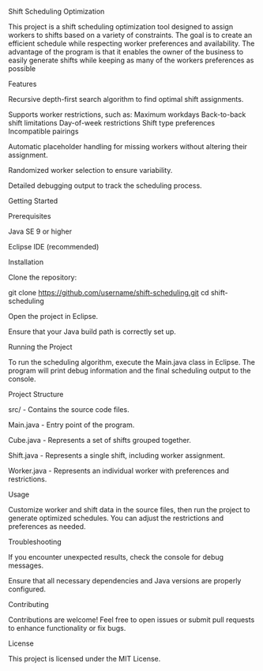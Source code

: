 Shift Scheduling Optimization

This project is a shift scheduling optimization tool designed to assign workers to shifts based on a variety of constraints. The goal is to create an efficient schedule while respecting worker preferences and availability. The advantage of the program is that it enables the owner of the business to easily generate shifts while keeping as many of the workers preferences as possible

Features

Recursive depth-first search algorithm to find optimal shift assignments.

Supports worker restrictions, such as:
  Maximum workdays
  Back-to-back shift limitations
  Day-of-week restrictions
  Shift type preferences
  Incompatible pairings

Automatic placeholder handling for missing workers without altering their assignment.

Randomized worker selection to ensure variability.

Detailed debugging output to track the scheduling process.

Getting Started

Prerequisites

Java SE 9 or higher

Eclipse IDE (recommended)

Installation

Clone the repository:

git clone https://github.com/username/shift-scheduling.git
cd shift-scheduling

Open the project in Eclipse.

Ensure that your Java build path is correctly set up.

Running the Project

To run the scheduling algorithm, execute the Main.java class in Eclipse. The program will print debug information and the final scheduling output to the console.

Project Structure

src/ - Contains the source code files.

Main.java - Entry point of the program.

Cube.java - Represents a set of shifts grouped together.

Shift.java - Represents a single shift, including worker assignment.

Worker.java - Represents an individual worker with preferences and restrictions.

Usage

Customize worker and shift data in the source files, then run the project to generate optimized schedules. You can adjust the restrictions and preferences as needed.

Troubleshooting

If you encounter unexpected results, check the console for debug messages.

Ensure that all necessary dependencies and Java versions are properly configured.

Contributing

Contributions are welcome! Feel free to open issues or submit pull requests to enhance functionality or fix bugs.

License

This project is licensed under the MIT License.

